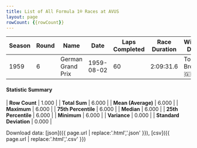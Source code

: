 ```yaml
---
title: List of All Formula 1® Races at AVUS
layout: page
rowCount: {{rowCount}}
---
```


| Season | Round | Name | Date | Laps Completed | Race Duration | Winning Driver | Winning Constructor |
|--|--|--|--|--|--|--|--|
| 1959 | 6 | German Grand Prix | 1959-08-02 | 60 | 2:09:31.6 | Tony Brooks 🇬🇧 | Ferrari 🇮🇹 |

#### Statistic Summary

| **Row Count** | 1.000 |
| **Total Sum** | 6.000 |
| **Mean (Average)** | 6.000 |
| **Maximum** | 6.000 |
| **75th Percentile** | 6.000 |
| **Median** | 6.000 |
| **25th Percentile** | 6.000 |
| **Minimum** | 6.000 |
| **Variance** | 0.000 |
| **Standard Deviation** | 0.000 |

Download data: [json]({{ page.url | replace:'.html','.json' }}), [csv]({{ page.url | replace:'.html','.csv' }})
